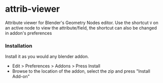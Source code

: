 # attrib-viewer
Attribute viewer for Blender's Geometry Nodes editor. Use the shortcut `V` on an active node to view the attribute/field, the shortcut can also be changed in addon's preferences

### Installation
Install it as you would any blender addon.
  - Edit > Preferences > Addons > Press Install
  - Browse to the location of the addon, select the zip and press "Install Add-on"
